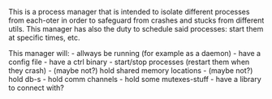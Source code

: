 This is a process manager that is intended to isolate different processes from each-oter in order
to safeguard from crashes and stucks from different utils. This manager has also the duty to
schedule said processes: start them at specific times, etc.

This manager will:
	- allways be running (for example as a daemon)
	- have a config file
	- have a ctrl binary
	- start/stop processes (restart them when they crash)
	- (maybe not?) hold shared memory locations
	- (maybe not?) hold db-s
	- hold comm channels
	- hold some mutexes-stuff
	- have a library to connect with?
